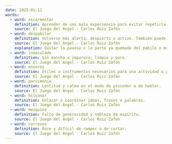 ```yaml
---
date: 2025-01-11
words:
  - word: escarmentar
    definition: Aprender de una mala experiencia para evitar repetirla.
    source: El Juego del Angel - Carlos Ruiz Zafón
  - word: despabilar
    definition: Volverse más alerta, despierto o activo. También puede referirse a animarse o a hacerse más eficiente.
    source: El Juego del Angel - Carlos Ruiz Zafón
    explanation: Quitar la pavesa o la parte ya quemada del pabilo o mecha a velas y candiles.
  - word: inmaculado
    definition: Sin mancha o impureza; limpio y puro.
    source: El Juego del Angel - Carlos Ruiz Zafón 
  - word: enseres
    definition: Útiles o instrumentos necesarios para una actividad o profesión; enseres domésticos.
    source: El Juego del Angel - Carlos Ruiz Zafón 
  - word: parsimonia
    definition: Lentitud y calma en el modo de proceder o de hablar.
    source: El Juego del Angel - Carlos Ruiz Zafón 
  - word: hilvanar
    definition: Enlazar o coordinar ideas, frases o palabras. 
    source: El Juego del Angel - Carlos Ruiz Zafón 
  - word: mezquino
    definition: Falto de generosidad y nobleza de espíritu. 
    source: El Juego del Angel - Carlos Ruiz Zafón 
  - word: correoso
    definition: Duro y difícil de romper o de cortar.
    source: El Juego del Angel - Carlos Ruiz Zafón 
---
```

